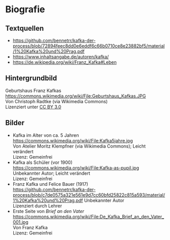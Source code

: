 # Biografie
## Textquellen
- <https://github.com/bennetrr/kafka-der-process/blob/72894feec8dd0e6eddf6c66b0710ce8e23882bf5/material/1%20Kafka%20und%20Prag.pdf>
- <https://www.inhaltsangabe.de/autoren/kafka/>
- <https://de.wikipedia.org/wiki/Franz_Kafka#Leben>

## Hintergrundbild
Geburtshaus Franz Kafkas<br>
<https://commons.wikimedia.org/wiki/File:Geburtshaus_Kafkas.JPG><br>
Von Christoph Radtke (via Wikimedia Commons)<br>
Lizenziert unter [CC BY 3.0](https://creativecommons.org/licenses/by/3.0)

## Bilder
- Kafka im Alter von ca. 5 Jahren<br>
  <https://commons.wikimedia.org/wiki/File:Kafka5jahre.jpg><br>
  Von Atelier Moritz Klempfner (via Wikimedia Commons); Leicht verändert<br>
  Lizenz: Gemeinfrei
- Kafka als Schüler (vor 1900)<br>
  <https://commons.wikimedia.org/wiki/File:Kafka-as-pupil.jpg>
  Unbekannter Autor; Leicht verändert<br>
  Lizenz: Gemeinfrei
- Franz Kafka und Felice Bauer (1917)<br>
  <https://github.com/bennetrr/kafka-der-process/blob/c7de0575a321e561e9d7cc60bfd25822c815a593/material/1%20Kafka%20und%20Prag.pdf>
  Unbekannter Autor<br>
  Lizenziert durch Lehrer
- Erste Seite von _Brief an den Vater_<br>
  <https://commons.wikimedia.org/wiki/File:De_Kafka_Brief_an_den_Vater_001.jpg><br>
  Von Franz Kafka<br>
  Lizenz: Gemeinfrei

